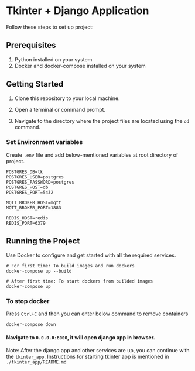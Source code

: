# Tkinter + Django Application

Follow these steps to set up project:

## Prerequisites

1. Python installed on your system
2. Docker and docker-compose installed on your system

## Getting Started

1. Clone this repository to your local machine.

2. Open a terminal or command prompt.

3. Navigate to the directory where the project files are located using the `cd` command.

### Set Environment variables

Create `.env` file and add below-mentioned variables at root directory of project.

    POSTGRES_DB=tk
    POSTGRES_USER=postgres
    POSTGRES_PASSWORD=postgres
    POSTGRES_HOST=db
    POSTGRES_PORT=5432
    
    MQTT_BROKER_HOST=mqtt
    MQTT_BROKER_PORT=1883
    
    REDIS_HOST=redis
    REDIS_PORT=6379



## Running the Project

Use Docker to configure and get started with all the required services.

    # For first time: To build images and run dockers
    docker-compose up --build

    # After first time: To start dockers from builded images
    docker-compose up
    

### To stop docker

Press `Ctrl+C` and then you can enter below command to remove containers
    
    docker-compose down

#### Navigate to `0.0.0.0:8000`, it will open django app in browser.

Note: After the django app and other services are up, you can continue with the `tkinter_app`. 
Instructions for starting tkinter app is mentioned in `./tkinter_app/README.md`